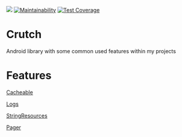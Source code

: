 [![](https://jitpack.io/v/Alival-IT/Crutch.svg)](https://jitpack.io/#Alival-IT/Crutch)
[![Maintainability](https://api.codeclimate.com/v1/badges/00440fcc83a3d6e5aec7/maintainability)](https://codeclimate.com/github/Alival-IT/Crutch/maintainability)
[![Test Coverage](https://api.codeclimate.com/v1/badges/00440fcc83a3d6e5aec7/test_coverage)](https://codeclimate.com/github/Alival-IT/Crutch/test_coverage)

# Crutch

Android library with some common used features within my projects

# Features

[Cacheable](https://github.com/Alival-IT/Crutch/blob/main/crutch/src/main/java/sk/alival/crutch/cacheable/README_cacheable.md)

[Logs](https://github.com/Alival-IT/Crutch/blob/main/crutch/src/main/java/sk/alival/crutch/logging/README_logging.md)

[StringResources](https://github.com/Alival-IT/Crutch/blob/main/crutch/src/main/java/sk/alival/crutch/stringResources/README_stringResources.md)

[Pager](https://github.com/Alival-IT/Crutch/blob/main/crutch/src/main/java/sk/alival/crutch/pager/README_pager.md)
